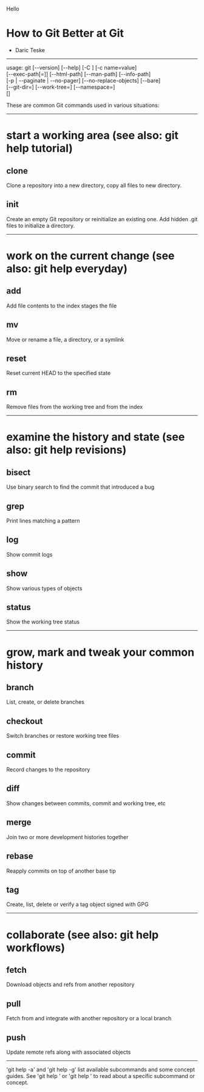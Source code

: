 Hello
# How to Git Better at Git

- Daric Teske

---

usage: git [--version] [--help] [-C <path>] [-c name=value]  
           [--exec-path[=<path>]] [--html-path] [--man-path] [--info-path]  
           [-p | --paginate | --no-pager] [--no-replace-objects] [--bare]  
           [--git-dir=<path>] [--work-tree=<path>] [--namespace=<name>]  
           <command> [<args>]  

These are common Git commands used in various situations:

---
# start a working area (see also: git help tutorial)
## clone

Clone a repository into a new directory, copy all files to new directory.
## init

Create an empty Git repository or reinitialize an existing one. Add hidden .git files to initialize a directory.

---

# work on the current change (see also: git help everyday)
## add

Add file contents to the index
stages the file

## mv
Move or rename a file, a directory, or a symlink

## reset
Reset current HEAD to the specified state

## rm
Remove files from the working tree and from the index

---

# examine the history and state (see also: git help revisions)
## bisect
Use binary search to find the commit that introduced a bug

## grep
Print lines matching a pattern

## log
 Show commit logs

## show
Show various types of objects

## status
Show the working tree status


---

# grow, mark and tweak your common history
## branch
List, create, or delete branches

## checkout
Switch branches or restore working tree files

## commit
Record changes to the repository

## diff
Show changes between commits, commit and working tree, etc

## merge
Join two or more development histories together

## rebase
Reapply commits on top of another base tip

## tag
Create, list, delete or verify a tag object signed with GPG

---

# collaborate (see also: git help workflows)
## fetch
Download objects and refs from another repository

## pull
Fetch from and integrate with another repository or a local branch

## push
Update remote refs along with associated objects

---
'git help -a' and 'git help -g' list available subcommands and some
concept guides. See 'git help <command>' or 'git help <concept>'
to read about a specific subcommand or concept.
